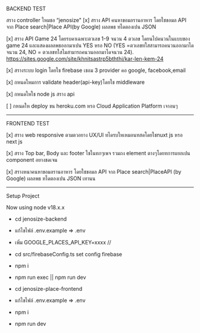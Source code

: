 BACKEND TEST

สราง controller ใหมชอ “jenosize"
[x] สราง API คนหาขอมลรานอาหาร โดยใชขอมล API จาก Place search|Place API(by Google) ผลลพธ ทไดตองเปน JSON

[x] สราง API Game 24 โดยรบคาเฉพาะตวเลข 1-9 จนวน 4 ตวเลข โดยนไปคนวนในแบบของ game 24 และแสดงผลลพธออกมาเปน YES หรอ NO (YES =ตวเลขทใสสามารถคนวนออกมาไดจนวน 24, NO = ตวเลขทใสไมสามารถคนวนออกมาไดจนวน 24). https://sites.google.com/site/khnitsastrp5bththi/kar-len-kem-24

[x] สรางระบบ login โดยใช firebase เชอม 3 provider คอ google, facebook,email

[x] กหนดใหมการ validate header(api-key)โดยใช middleware

[x] กหนดใหใช node js สราง api

[ ] กหนดให deploy ขน heroku.com หรอ Cloud Application Platform เจาอนๆ

********************************************

FRONTEND TEST

[x] สราง web responsive ตามตวอยาง UX/UI ทไดรบใหเหมอนทสดโดยใชnuxt js หรอ next js

[x] สราง Top bar, Body และ footer ใชในทกๆเพจ รวมถง element ตางๆโดยทการแยกเปน component อยางชดเจน

[x] สรางหนาคนหาขอมลรานอาหาร โดยใชขอมล API จาก Place search|PlaceAPI (by Google) ผลลพธ ทไดตองเปน JSON เทานน

********************************************

Setup Project

Now using node v18.x.x

- cd jenosize-backend
- แก้ไขไฟล์ .env.example => .env
- เพิ่ม GOOGLE_PLACES_API_KEY=xxxx // 
- cd src/firebaseConfig.ts set config firebase
- npm i 
- npm run exec || npm run dev

- cd jenosize-place-frontend
- แก้ไขไฟล์ .env.example => .env
- npm i 
- npm run dev
